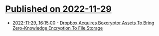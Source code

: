 # [Published on 2022-11-29](index.md)

* [2022-11-29, 16:15:00](https://hardware.slashdot.org/story/22/11/29/1615220/dropbox-acquires-boxcryptor-assets-to-bring-zero-knowledge-encryption-to-file-storage?utm_source=rss1.0mainlinkanon&utm_medium=feed) - [Dropbox Acquires Boxcryptor Assets To Bring Zero-Knowledge Encryption To File Storage](https://hardware.slashdot.org/story/22/11/29/1615220/dropbox-acquires-boxcryptor-assets-to-bring-zero-knowledge-encryption-to-file-storage?utm_source=rss1.0mainlinkanon&utm_medium=feed)
